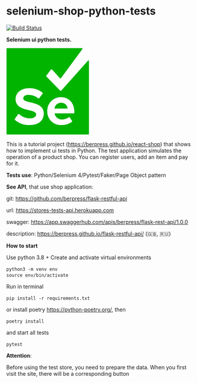 # selenium-shop-python-tests
[![Build Status](https://app.travis-ci.com/berpress/selenium-shop-python-tests.svg?branch=main)](https://app.travis-ci.com/berpress/selenium-shop-python-tests)

**Selenium ui python tests.**

![](images/images.png)

This is a tutorial project (https://berpress.github.io/react-shop) that shows how to implement ui tests in Python. The test application simulates the operation of a product shop. You can register users, add an item and pay for it.

**Tests use**: Python/Selenium 4/Pytest/Faker/Page Object pattern


**See API**, that use shop application:

git: https://github.com/berpress/flask-restful-api

url: https://stores-tests-api.herokuapp.com

swagger: https://app.swaggerhub.com/apis/berpress/flask-rest-api/1.0.0

description: https://berpress.github.io/flask-restful-api/ (🇬🇧, 🇷🇺)

**How to start**

Use python 3.8 +
Create and activate virtual environments

```
python3 -m venv env
source env/bin/activate
```

Run in terminal

```
pip install -r requirements.txt
```

or install poetry https://python-poetry.org/, then

```
poetry install
```
and start all tests

```
pytest
```

**Attention**:

Before using the test store, you need to prepare the data. When you first visit the site, there will be a corresponding button
